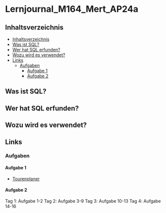 # Lernjournal_M164_Mert_AP24a

## Inhaltsverzeichnis
- [Inhaltsverzeichnis](#inhaltsverzeichnis)
- [Was ist SQL?](#was-ist-sql)
- [Wer hat SQL erfunden?](#wer-hat-sql-erfunden)
- [Wozu wird es verwendet?](#wozu-wird-es-verwendet)
- [Links](#links)
  - [Aufgaben](#aufgaben)
    - [Aufgabe 1](#aufgabe-1)
    - [Aufgabe 2](#aufgabe-2)


## Was ist SQL?

## Wer hat SQL erfunden?

## Wozu wird es verwendet?

## Links
### Aufgaben
#### Aufgabe 1
* [Tourenplaner][tourenplaner]
#### Aufgabe 2
Tag 1: Aufgabe 1-2
Tag 2: Aufgabe 3-9
Tag 3: Aufgabe 10-13
Tag 4: Aufgabe 14-16


[tourenplaner]: https://github.com/MysterionNY/Lernjournal_Datenbanken_Erstellen-Daten_Einf-gen-Mert/blob/main/Aufgaben/Aufgabe_1_Tourenplaner.md